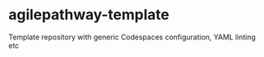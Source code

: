 # agilepathway-template
Template repository with generic Codespaces configuration, YAML linting etc
